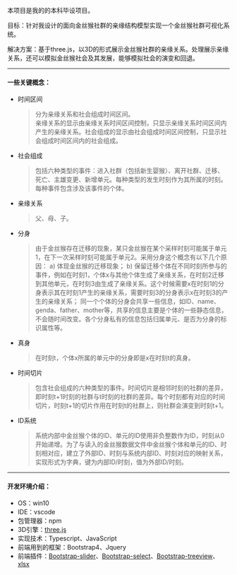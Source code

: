 本项目是我的的本科毕设项目。  

目标：针对我设计的面向金丝猴社群的亲缘结构模型实现一个金丝猴社群可视化系统。

解决方案：基于three.js，以3D的形式展示金丝猴社群的亲缘关系。处理展示亲缘关系，还可以模拟金丝猴社会及其发展，能够模拟社会的演变和回退。

---
#### 一些关键概念：
- 时间区间
    > 分为亲缘关系和社会组成时间区间。  
    亲缘关系的显示由亲缘关系时间区间控制，只显示亲缘关系时间区间内产生的亲缘关系。社会组成的显示由社会组成时间区间控制，只显示社会组成时间区间内的社会组成。
- 社会组成
    > 包括六种类型的事件：进入社群（包括新生婴猴）、离开社群、迁移、死亡、主雄变更、新增单元。每种类型的发生时刻作为其所属的时刻。每种事件包含涉及该事件的个体。
- 亲缘关系
    > 父、母、子。
- 分身
    > 由于金丝猴存在迁移的现象，某只金丝猴在某个采样时刻可能属于单元1，在下一次采样时刻可能属于单元2。采用分身这个概念有以下几个原因：
    a) 体现金丝猴的迁移现象；
    b) 保留迁移个体在不同时刻所参与的事件，例如在时刻1，个体x与其他个体生成了亲缘关系，在时刻2迁移到其他单元，在时刻3由生成了亲缘关系。这个时候需要x在时刻1的分身表示其在时刻1产生的亲缘关系，需要时刻3的分身表示x在时刻3的产生的亲缘关系；
    同一个个体的分身会共享一些信息，如ID、name、genda、father、mother等，共享的信息主要是个体的一些静态信息，不会随时间改变。各个分身私有的信息包括归属单元、是否为分身的标识属性等。
- 真身
    > 在时刻t，个体x所属的单元中的分身即是x在时刻t的真身。
- 时间切片
    > 包含社会组成的六种类型的事件。时间切片是相邻时刻的社群的差异，即时刻t+1时刻的社群与t时刻的社群的差异。每个时刻都有对应的时间切片，时刻t+1的切片作用在时刻t的社群上，则社群会演变到时刻t+1。
- ID系统
    > 系统内部中金丝猴个体的ID、单元的ID使用非负整数作为ID，时刻从0开始递增。为了与读入的金丝猴数据文件中金丝猴个体和单元的ID、时刻相对应，建立了外部ID、时刻与系统内部ID、时刻对应的映射关系，实现形式为字典，键为内部ID/时刻，值为外部ID/时刻。
---


#### 开发环境介绍：
- OS：win10
- IDE：vscode
- 包管理器：npm
- 3D引擎：[three.js](https://threejs.org/)
- 实现技术：Typescript、JavaScript
- 前端用到的框架：Bootstrap4、Jquery
- 前端插件：[Bootstrap-slider](https://github.com/seiyria/bootstrap-slider)、[Bootstrap-select](https://developer.snapappointments.com/bootstrap-select/)、[Bootstrap-treeview](https://github.com/jonmiles/bootstrap-treeview)、[xlsx](https://github.com/SheetJS/sheetjs)